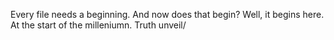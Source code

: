 Every file needs a beginning. And now does that begin? Well, it begins here. At the start of the milleniumn. Truth unveil/
